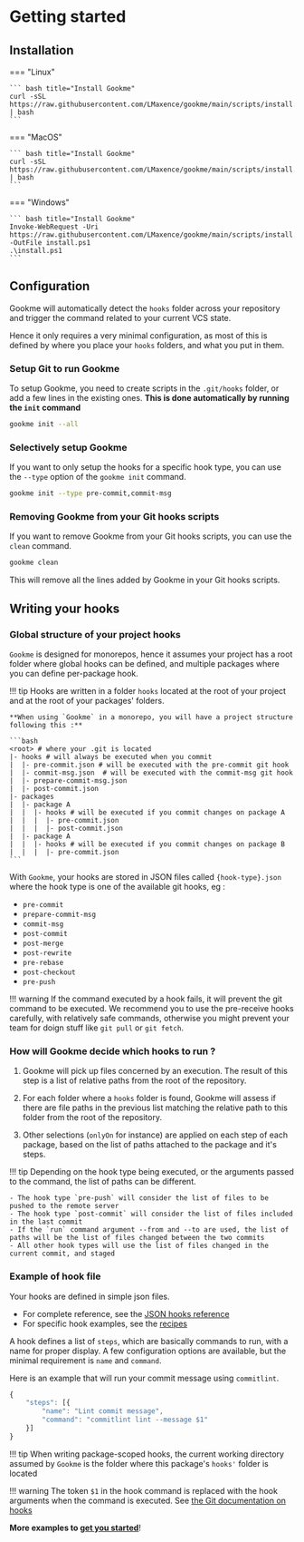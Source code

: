 # Getting started

## Installation

=== "Linux"

    ``` bash title="Install Gookme"
    curl -sSL https://raw.githubusercontent.com/LMaxence/gookme/main/scripts/install.sh | bash
    ```

=== "MacOS"

    ``` bash title="Install Gookme"
    curl -sSL https://raw.githubusercontent.com/LMaxence/gookme/main/scripts/install.sh | bash
    ```
=== "Windows"

    ``` bash title="Install Gookme"
    Invoke-WebRequest -Uri https://raw.githubusercontent.com/LMaxence/gookme/main/scripts/install.ps1 -OutFile install.ps1
    .\install.ps1
    ```

## Configuration

Gookme will automatically detect the `hooks` folder across your repository and trigger the command related to your current VCS state.

Hence it only requires a very minimal configuration, as most of this is defined by where you place your `hooks` folders, and what you put in them.

### Setup Git to run Gookme

To setup Gookme, you need to create scripts in the `.git/hooks` folder, or add a few lines in the existing ones. **This is done automatically by running the `init` command**

``` sh title="Initialize Gookme with all Git hooks"
gookme init --all
```

### Selectively setup Gookme

If you want to only setup the hooks for a specific hook type, you can use the `--type` option of the `gookme init` command.

```bash title="Initialize Gookme with pre-commit and commit-msg hooks"
gookme init --type pre-commit,commit-msg
```

### Removing Gookme from your Git hooks scripts

If you want to remove Gookme from your Git hooks scripts, you can use the `clean` command.

```bash title="Remove Gookme from your Git hooks scripts"
gookme clean
```

This will remove all the lines added by Gookme in your Git hooks scripts.

## Writing your hooks

### Global structure of your project hooks

`Gookme` is designed for monorepos, hence it assumes your project has a root folder where global hooks can be defined, and multiple packages where you can define per-package hook.

!!! tip
    Hooks are written in a folder `hooks` located at the root of your project and at the root of your packages' folders.


    **When using `Gookme` in a monorepo, you will have a project structure following this :**

    ```bash
    <root> # where your .git is located
    |- hooks # will always be executed when you commit
    |  |- pre-commit.json # will be executed with the pre-commit git hook
    |  |- commit-msg.json  # will be executed with the commit-msg git hook
    |  |- prepare-commit-msg.json
    |  |- post-commit.json
    |- packages
    |  |- package A
    |  |  |- hooks # will be executed if you commit changes on package A
    |  |  |  |- pre-commit.json
    |  |  |  |- post-commit.json
    |  |- package A
    |  |  |- hooks # will be executed if you commit changes on package B
    |  |  |  |- pre-commit.json
    ```

With `Gookme`, your hooks are stored in JSON files called `{hook-type}.json` where the hook type is one of the available git hooks, eg :

- `pre-commit`
- `prepare-commit-msg`
- `commit-msg`
- `post-commit`
- `post-merge`
- `post-rewrite`
- `pre-rebase`
- `post-checkout`
- `pre-push`

!!! warning
    If the command executed by a hook fails, it will prevent the git command to be executed. We recommend you to use the pre-receive hooks carefully, with relatively safe commands, otherwise you might prevent your team for doign stuff like `git pull` or `git fetch`.


### How will Gookme decide which hooks to run ?

1. Gookme will pick up files concerned by an execution. The result of this step is a list of relative paths from the root of the repository.

2. For each folder where a `hooks` folder is found, Gookme will assess if there are file paths in the previous list matching the relative path to this folder from the root of the repository.

3. Other selections (`onlyOn` for instance) are applied on each step of each package, based on the list of paths attached to the package and it's steps.

!!! tip
    Depending on the hook type being executed, or the arguments passed to the command, the list of paths can be different.

    - The hook type `pre-push` will consider the list of files to be pushed to the remote server
    - The hook type `post-commit` will consider the list of files included in the last commit
    - If the `run` command argument --from and --to are used, the list of paths will be the list of files changed between the two commits
    - All other hook types will use the list of files changed in the current commit, and staged

### Example of hook file

Your hooks are defined in simple json files.

- For complete reference, see the [JSON hooks reference](reference.md#hook-files)
- For specific hook examples, see the [recipes](examples.md)

A hook defines a list of `steps`, which are basically commands to run, with a name for proper display. A few configuration options are available, but the minimal requirement is `name` and `command`.

Here is an example that will run your commit message using `commitlint`.

``` js title="hooks/commit-msg.json"
{
    "steps": [{
        "name": "Lint commit message",
        "command": "commitlint lint --message $1"
    }]
}
```

!!! tip
    When writing package-scoped hooks, the current working directory assumed by `Gookme` is the folder where this package's `hooks'` folder is located

!!! warning
    The token `$1` in the hook command is replaced with the hook arguments when the command is executed. See [the  Git documentation on hooks](https://git-scm.com/book/en/v2/Customizing-Git-Git-Hooks)

**More examples to [get you started](examples.md)**!
